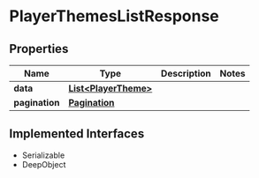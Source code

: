 

# PlayerThemesListResponse

## Properties

Name | Type | Description | Notes
------------ | ------------- | ------------- | -------------
**data** | [**List&lt;PlayerTheme&gt;**](PlayerTheme.md) |  | 
**pagination** | [**Pagination**](Pagination.md) |  | 


## Implemented Interfaces

* Serializable
* DeepObject


